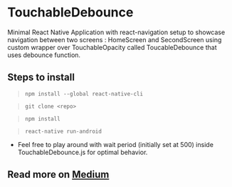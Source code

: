 # TouchableDebounce
Minimal React Native Application with react-navigation setup to showcase navigation between two screens : HomeScreen and SecondScreen using custom wrapper over TouchableOpacity called ToucableDebounce that uses debounce function.

## Steps to install
> `npm install --global react-native-cli`

> `git clone <repo>`

> `npm install` 

> `react-native run-android` 

- Feel free to play around with wait period (initially set at 500) inside TouchableDebounce.js for optimal behavior.

## Read more on [Medium](https://medium.com/@devmrin/debouncing-touch-events-in-react-native-prevent-navigating-twice-or-more-times-when-button-is-90687e4a8113)